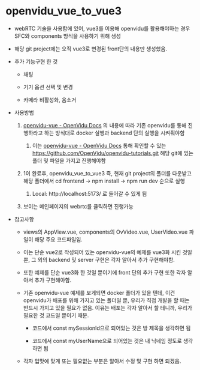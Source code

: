 # openvidu_vue_to_vue3

- webRTC 기술을 사용함에 있어, vue3를 이용해 openvidu를 활용해야하는 경우 SFC와 components 방식을 사용하기 위해 생성

- 해당 git project에는 오직 vue3로 변경된 front단의 내용만 생성했음.

- 추가 기능구현 한 것
  
  - 채팅
  
  - 기기 옵션 선택 및 변경
  
  - 카메라 비활성화, 음소거

- 사용방법
  
  1. [openvidu-vue - OpenVidu Docs](https://docs.openvidu.io/en/stable/tutorials/openvidu-vue/) 의 내용에 따라 기존 openvidu를 통해 진행하라고 하는 방식대로 docker 실행과 backend 단의 실행을 시켜줘야함
     
     1. 이는 [openvidu-vue - OpenVidu Docs](https://docs.openvidu.io/en/stable/tutorials/openvidu-vue/) 통해 확인할 수 있는 https://github.com/OpenVidu/openvidu-tutorials.git 해당 git에 있는 폴더 및 파일을 가지고 진행해야함
  
  2. 1이 완료후, openvidu_vue_to_vue3 즉, 현재 git project의 폴더를 다운받고 해당 폴더에서 cd frontend -> npm install -> npm run dev 순으로 실행
     
     1. Local:   http://localhost:5173/ 로 들어갈 수 있게 됨
  
  3. 보이는 메인페이지의 webrtc를 클릭하면 진행가능
  
  

- 참고사항
  
  - views의 AppView.vue, components의 OvVideo.vue, UserVideo.vue 파일이 해당 주요 코드파일임.
  
  - 이는 단순 vue2로 작성되어 있는 openvidu-vue의 예제를 vue3화 시킨 것일 뿐, 그 외의 backend 및 server 구현은 각자 알아서 추가 구현해야함.
  
  - 또한 예제를 단순 vue3화 한 것일 뿐이기에 front 단의 추가 구현 또한 각자 알아서 추가 구현해야함.
  
  - 기존 openvidu-vue 예제를 보게되면 docker 폴더가 있을 텐데, 이건 openvidu가 배포를 위해 가지고 있는 폴더일 뿐, 우리가 직접 개발을 할 때는 반드시 가지고 있을 필요가 없음. 이유는 배포는 각자 알아서 할 테니까, 우리가 필요한 것 코드일 뿐이기 때문.
    
    - 코드에서 const mySessionId으로 되어있는 것은 방 제목을 생각하면 됨
    
    - 코드에서 const myUserName으로 되어있는 것은 내 닉네임 정도로 생각하면 됨
  
  - 각자 입맛에 맞게 또는 필요없는 부분은 알아서 수정 및 구현 하면 되겠음.